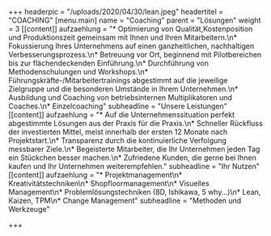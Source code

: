 +++
headerpic = "/uploads/2020/04/30/lean.jpeg"
headertitel = "COACHING"
[menu.main]
name = "Coaching"
parent = "Lösungen"
weight = 3
[[content]]
aufzaehlung = "* Optimierung von Qualität,Kostenposition und Produktionszeit gemeinsam mit Ihnen und Ihren Mitarbeitern.\n* Fokussierung Ihres Unternehmens auf einen ganzheitlichen, nachhaltigen Verbesserungsprozess.\n* Betreuung vor Ort, beginnend mit Pilotbereichen bis zur flächendeckenden Einführung.\n* Durchführung von Methodenschulungen und Workshops.\n* Führungskräfte-/Mitarbeitertrainings abgestimmt auf die jeweilige Zielgruppe und die besonderen Umstände in Ihrem Unternehmen.\n* Ausbildung und Coaching von betriebsinternen Multiplikatoren und Coaches.\n* Einzelcoaching"
subheadline = "Unsere Leistungen"
[[content]]
aufzaehlung = "* Auf die Unternehmenssituation perfekt abgestimmte Lösungen aus der Praxis für die Praxis.\n* Schneller Rückfluss der investierten Mittel, meist innerhalb der ersten 12 Monate nach Projektstart.\n* Transparenz durch die kontinuierliche Verfolgung messbarer Ziele.\n* Begeisterte Mitarbeiter, die Ihr Unternehmen jeden Tag ein Stückchen besser machen.\n* Zufriedene Kunden, die gerne bei Ihnen kaufen und Ihr Unternehmen weiterempfehlen."
subheadline = "Ihr Nutzen"
[[content]]
aufzaehlung = "* Projektmanagement\n* Kreativitätstechniken\n* Shopfloormanagement\n* Visuelles Management\n* Problemlösungstechniken (8D, Ishikawa, 5 why…)\n* Lean, Kaizen, TPM\n* Change Management"
subheadline = "Methoden und Werkzeuge"

+++
